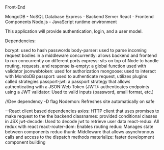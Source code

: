 Front-End

MongoDB - NoSQL Database
Express - Backend Server 
React - Frontend Components
Node.js - JavaScript runtime environment 

This application will provide authentication, login, and a user model. 

Dependencies:

bcrypt: used to hash passwords 
body-parser: used to parse incoming request bodies in a middleware 
concurrently: allows backend and frontend to run concurrently on different ports
express: sits on top of Node to handle routing, requests, and response 
is-empty: a global function used with validator
jsonwebtoken: used for authorization 
mongoose: used to interact with MondoDB
passport: used to authenticate request, utilizes plugins called strategies
passport-jwt: a passport strategy that allows authenticating with a JSON Web Token (JWT): authenticates endpoints using a JWT
validator: Used to valid inputs (password, email format, etc.)

//Dev dependency 
-D flag
Nodemon: Refreshes site automatically on safe 

--React client based dependencies
axios: HTTP client that uses promises to make request to the the backend
classnames: provided conditional classes in JSX
jwt-decode: Used to decode jwt to retrieve user data
react-redux: All redux with react
react-router-dom: Enables routing
redux: Manages state between components
redux-thunk: Middleware that allows asynchronous calls and access to the dispatch methods
materialize: faster development component building 